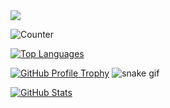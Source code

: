 <img align="center" src="https://github-readme-activity-graph.vercel.app/graph?username=shanks28&bg_color=222222&color=ffffff&line=1890ff&point=ffffff&area=true&hide_border=false" />

![Counter](https://komarev.com/ghpvc/?username=shanks28)
<!-- GitHub Stats -->
<!-- GitHub Stats -->
<!--[![GitHub Stats](https://github-readme-stats.vercel.app/api?username=shanks28)](https://github.com/shanks28)-->
<!-- GitHub Stats -->
[![Top Languages](https://github-readme-stats.vercel.app/api/top-langs/?username=shanks28&layout=compact)](https://github.com/shanks28)

<!-- GitHub Profile Trophy -->
[![GitHub Profile Trophy](https://github-profile-trophy.vercel.app/?username=shanks28)](https://github.com/shanks28)
![snake gif](https://github.com/shanks28/username/blob/output/github-contribution-grid-snake.svg)

[![GitHub Stats](https://github-readme-stats.vercel.app/api?username=shanks28)](https://github.com/shanks28)

<!--
**shanks28/shanks28** is a ✨ _special_ ✨ repository because its `README.md` (this file) appears on your GitHub profile.

Here are some ideas to get you started:

- 🔭 I’m currently working on ...
- 🌱 I’m currently learning ...
- 👯 I’m looking to collaborate on ...
- 🤔 I’m looking for help with ...
- 💬 Ask me about ...
- 📫 How to reach me: ...
- 😄 Pronouns: ...
- ⚡ Fun fact: ...
-->
